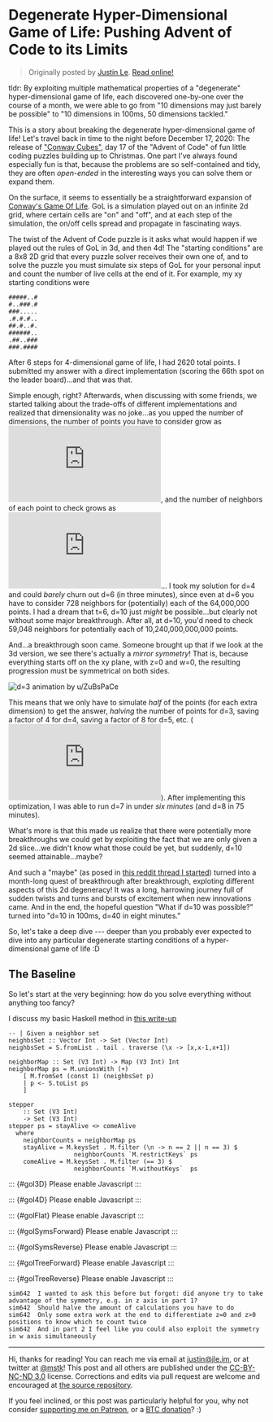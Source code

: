 Degenerate Hyper-Dimensional Game of Life: Pushing Advent of Code to its Limits
===============================================================================

> Originally posted by [Justin Le](https://blog.jle.im/).
> [Read online!](https://blog.jle.im/entry/degenerate-hyper-dimensional-game-of-life.html)

tldr: By exploiting multiple mathematical properties of a "degenerate"
hyper-dimensional game of life, each discovered one-by-one over the course of a
month, we were able to go from "10 dimensions may just barely be possible" to
"10 dimensions in 100ms, 50 dimensions tackled."

This is a story about breaking the degenerate hyper-dimensional game of life!
Let's travel back in time to the night before December 17, 2020: The release of
["Conway Cubes"](https://adventofcode.com/2020/day/17), day 17 of the "Advent of
Code" of fun little coding puzzles building up to Christmas. One part I've
always found especially fun is that, because the problems are so self-contained
and tidy, they are often *open-ended* in the interesting ways you can solve them
or expand them.

On the surface, it seems to essentially be a straightforward expansion of
[Conway's Game Of Life](https://en.wikipedia.org/wiki/Conway%27s_Game_of_Life).
GoL is a simulation played out on an infinite 2d grid, where certain cells are
"on" and "off", and at each step of the simulation, the on/off cells spread and
propagate in fascinating ways.

The twist of the Advent of Code puzzle is it asks what would happen if we played
out the rules of GoL in 3d, and then 4d! The "starting conditions" are a 8x8 2D
grid that every puzzle solver receives their own one of, and to solve the puzzle
you must simulate six steps of GoL for your personal input and count the number
of live cells at the end of it. For example, my xy starting conditions were

    #####..#
    #..###.#
    ###.....
    .#.#.#..
    ##.#..#.
    ######..
    .##..###
    ###.####

After 6 steps for 4-dimensional game of life, I had 2620 total points. I
submitted my answer with a direct implementation (scoring the 66th spot on the
leader board)...and that was that.

Simple enough, right? Afterwards, when discussing with some friends, we started
talking about the trade-offs of different implementations and realized that
dimensionality was no joke...as you upped the number of dimensions, the number
of points you have to consider grow as
![O((2t+8)\^d)](https://latex.codecogs.com/png.latex?O%28%282t%2B8%29%5Ed%29 "O((2t+8)^d)"),
and the number of neighbors of each point to check grows as
![O(3\^d)](https://latex.codecogs.com/png.latex?O%283%5Ed%29 "O(3^d)")... I took
my solution for d=4 and could *barely* churn out d=6 (in three minutes), since
even at d=6 you have to consider 728 neighbors for (potentially) each of the
64,000,000 points. I had a dream that t=6, d=10 just *might* be possible...but
clearly not without some major breakthrough. After all, at d=10, you'd need to
check 59,048 neighbors for potentially each of 10,240,000,000,000 points.

And...a breakthrough soon came. Someone brought up that if we look at the 3d
version, we see there's actually a *mirror symmetry*! That is, because
everything starts off on the xy plane, with z=0 and w=0, the resulting
progression must be symmetrical on both sides.

![d=3 animation by
[u/ZuBsPaCe](https://www.reddit.com/r/adventofcode/comments/kfa3nr/2020_day_17_godot_cubes_i_think_i_went_a_bit_too/)](/img/entries/advent-gol/life3d.gif "d=3 animation u/ZuBsPaCe")

This means that we only have to simulate *half* of the points (for each extra
dimension) to get the answer, *halving* the number of points for d=3, saving a
factor of 4 for d=4, saving a factor of 8 for d=5, etc.
(![O(2\^{d-2})](https://latex.codecogs.com/png.latex?O%282%5E%7Bd-2%7D%29 "O(2^{d-2})")).
After implementing this optimization, I was able to run d=7 in under *six
minutes* (and d=8 in 75 minutes).

What's more is that this made us realize that there were potentially more
breakthroughs we could get by exploiting the fact that we are only given a 2d
slice...we didn't know what those could be yet, but suddenly, d=10 seemed
attainable...maybe?

And such a "maybe" (as posed in [this reddit thread I
started](https://www.reddit.com/r/adventofcode/comments/kfb6zx/day_17_getting_to_t6_at_for_higher_spoilerss/))
turned into a month-long quest of breakthrough after breakthrough, exploting
different aspects of this 2d degeneracy! It was a long, harrowing journey full
of sudden twists and turns and bursts of excitement when new innovations came.
And in the end, the hopeful question "What if d=10 was possible?" turned into
"d=10 in 100ms, d=40 in eight minutes."

So, let's take a deep dive --- deeper than you probably ever expected to dive
into any particular degenerate starting conditions of a hyper-dimensional game
of life :D

The Baseline
------------

So let's start at the very beginning: how do you solve everything without
anything too fancy?

I discuss my basic Haskell method in [this
write-up](https://github.com/mstksg/advent-of-code-2020/blob/master/reflections-out/day17.md)

``` {.haskell}
-- | Given a neighbor set
neighbsSet :: Vector Int -> Set (Vector Int)
neighbsSet = S.fromList . tail . traverse (\x -> [x,x-1,x+1])

neighborMap :: Set (V3 Int) -> Map (V3 Int) Int
neighborMap ps = M.unionsWith (+)
    [ M.fromSet (const 1) (neighbsSet p)
    | p <- S.toList ps
    ]

stepper
    :: Set (V3 Int)
    -> Set (V3 Int)
stepper ps = stayAlive <> comeAlive
  where
    neighborCounts = neighborMap ps
    stayAlive = M.keysSet . M.filter (\n -> n == 2 || n == 3) $
                  neighborCounts `M.restrictKeys` ps
    comeAlive = M.keysSet . M.filter (== 3) $
                  neighborCounts `M.withoutKeys`  ps
```

::: {#gol3D}
Please enable Javascript
:::

::: {#gol4D}
Please enable Javascript
:::

::: {#golFlat}
Please enable Javascript
:::

::: {#golSymsForward}
Please enable Javascript
:::

::: {#golSymsReverse}
Please enable Javascript
:::

::: {#golTreeForward}
Please enable Javascript
:::

::: {#golTreeReverse}
Please enable Javascript
:::

    sim642  I wanted to ask this before but forgot: did anyone try to take advantage of the symmetry, e.g. in z axis in part 1?
    sim642  Should halve the amount of calculations you have to do
    sim642  Only some extra work at the end to differentiate z=0 and z>0 positions to know which to count twice
    sim642  And in part 2 I feel like you could also exploit the symmetry in w axis simultaneously

--------------------------------------------------------------------------------

Hi, thanks for reading! You can reach me via email at <justin@jle.im>, or at
twitter at [\@mstk](https://twitter.com/mstk)! This post and all others are
published under the [CC-BY-NC-ND
3.0](https://creativecommons.org/licenses/by-nc-nd/3.0/) license. Corrections
and edits via pull request are welcome and encouraged at [the source
repository](https://github.com/mstksg/inCode).

If you feel inclined, or this post was particularly helpful for you, why not
consider [supporting me on Patreon](https://www.patreon.com/justinle/overview),
or a [BTC donation](bitcoin:3D7rmAYgbDnp4gp4rf22THsGt74fNucPDU)? :)
